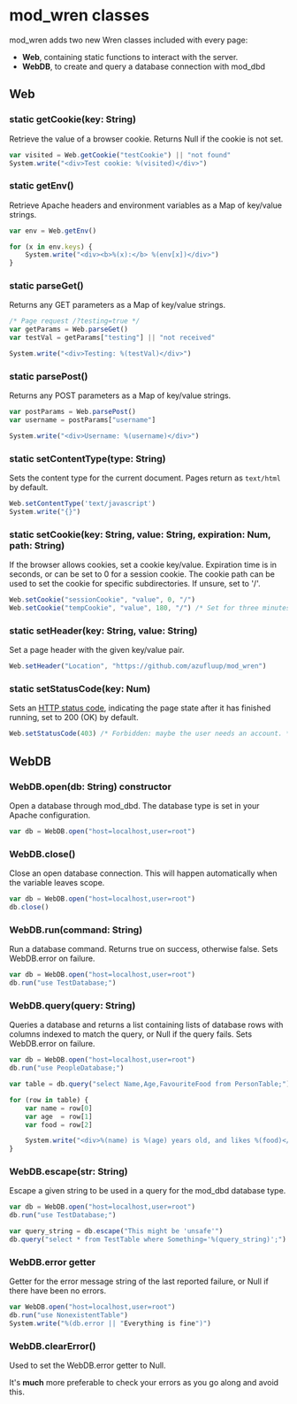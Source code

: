 # mod_wren classes

mod_wren adds two new Wren classes included with every page:

* **Web**, containing static functions to interact with the server.
* **WebDB**, to create and query a database connection with mod_dbd

## Web

### static getCookie(key: String)

Retrieve the value of a browser cookie. Returns Null if the cookie is not set.

```javascript
var visited = Web.getCookie("testCookie") || "not found"
System.write("<div>Test cookie: %(visited)</div>")
```

### static getEnv()

Retrieve Apache headers and environment variables as a Map of key/value strings.

```javascript
var env = Web.getEnv()

for (x in env.keys) {
	System.write("<div><b>%(x):</b> %(env[x])</div>")
}
```

### static parseGet()

Returns any GET parameters as a Map of key/value strings.

```javascript
/* Page request /?testing=true */
var getParams = Web.parseGet()
var testVal = getParams["testing"] || "not received"

System.write("<div>Testing: %(testVal)</div>")
```

### static parsePost()

Returns any POST parameters as a Map of key/value strings.

```javascript
var postParams = Web.parsePost()
var username = postParams["username"]

System.write("<div>Username: %(username)</div>")
```

### static setContentType(type: String)

Sets the content type for the current document. Pages return as ``text/html``
by default.

```javascript
Web.setContentType('text/javascript')
System.write("{}")
```

### static setCookie(key: String, value: String, expiration: Num, path: String)

If the browser allows cookies, set a cookie key/value. Expiration time is in
seconds, or can be set to 0 for a session cookie. The cookie path can be used
to set the cookie for specific subdirectories. If unsure, set to '/'.

```javascript
Web.setCookie("sessionCookie", "value", 0, "/")
Web.setCookie("tempCookie", "value", 180, "/") /* Set for three minutes. */
```

### static setHeader(key: String, value: String)

Set a page header with the given key/value pair. 

```javascript
Web.setHeader("Location", "https://github.com/azufluup/mod_wren")
```

### static setStatusCode(key: Num)

Sets an
[HTTP status code](https://en.wikipedia.org/wiki/List_of_HTTP_status_codes),
indicating the page state after it has finished running, set to 200 (OK) by
default.

```javascript
Web.setStatusCode(403) /* Forbidden: maybe the user needs an account. */
```


## WebDB

### WebDB.open(db: String) constructor

Open a database through mod_dbd. The database type is set in your Apache
configuration.

```javascript
var db = WebDB.open("host=localhost,user=root")
```

### WebDB.close()

Close an open database connection. This will happen automatically when the
variable leaves scope.

```javascript
var db = WebDB.open("host=localhost,user=root")
db.close()
```

### WebDB.run(command: String)

Run a database command. Returns true on success, otherwise false. Sets
WebDB.error on failure.

```javascript
var db = WebDB.open("host=localhost,user=root")
db.run("use TestDatabase;")
```

### WebDB.query(query: String)

Queries a database and returns a list containing lists of database rows with
columns indexed to match the query, or Null if the query fails. Sets
WebDB.error on failure.

```javascript
var db = WebDB.open("host=localhost,user=root")
db.run("use PeopleDatabase;")

var table = db.query("select Name,Age,FavouriteFood from PersonTable;") || {}

for (row in table) {
	var name = row[0]
	var age  = row[1]
	var food = row[2]

	System.write("<div>%(name) is %(age) years old, and likes %(food)</div>")
}
```

### WebDB.escape(str: String)

Escape a given string to be used in a query for the mod_dbd database type.

```javascript
var db = WebDB.open("host=localhost,user=root")
db.run("use TestDatabase;")

var query_string = db.escape("This might be 'unsafe'")
db.query("select * from TestTable where Something='%(query_string)';")
```

### WebDB.error getter

Getter for the error message string of the last reported failure, or Null if
there have been no errors.

```javascript
var WebDB.open("host=localhost,user=root")
db.run("use NonexistentTable")
System.write("%(db.error || "Everything is fine")")
```

### WebDB.clearError()

Used to set the WebDB.error getter to Null.

It's **much** more preferable to check your errors as you go along and avoid
this.
